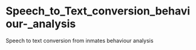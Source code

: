 # Speech_to_Text_conversion_behaviour-_analysis
Speech to text conversion from inmates behaviour analysis

